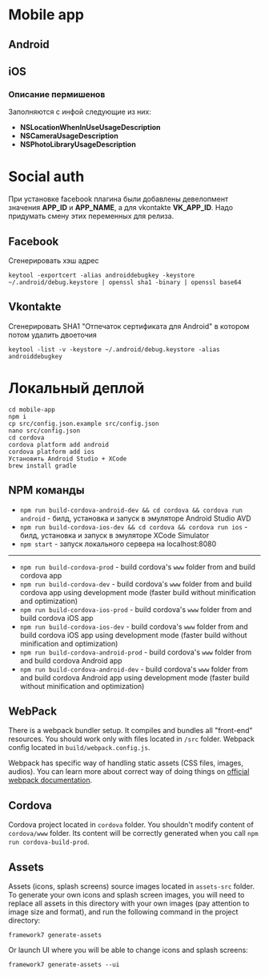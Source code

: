 # Mobile app

## Android

## iOS
### Описание пермишенов

Заполняются с инфой следующие из них:

- **NSLocationWhenInUseUsageDescription**
- **NSCameraUsageDescription**
- **NSPhotoLibraryUsageDescription**

# Social auth
При установке facebook плагина были добавлены девелопмент значения **APP_ID** и **APP_NAME**, а для vkontakte **VK_APP_ID**. Надо придумать смену этих переменных для релиза.

## Facebook

Сгенерировать хэш адрес
```
keytool -exportcert -alias androiddebugkey -keystore ~/.android/debug.keystore | openssl sha1 -binary | openssl base64
```

## Vkontakte

Сгенерировать SHA1 "Отпечаток сертификата для Android" в котором потом удалить двоеточия
```
keytool -list -v -keystore ~/.android/debug.keystore -alias androiddebugkey
```

# Локальный деплой

```
cd mobile-app
npm i
cp src/config.json.example src/config.json
nano src/config.json
cd cordova
cordova platform add android
cordova platform add ios
Установить Android Studio + XCode
brew install gradle
```

## NPM команды
* `npm run build-cordova-android-dev && cd cordova && cordova run android` - билд, установка и запуск в эмуляторе Android Studio AVD
* `npm run build-cordova-ios-dev && cd cordova && cordova run ios` - билд, установка и запуск в эмуляторе XCode Simulator
* `npm start` - запуск локального сервера на localhost:8080
---
* `npm run build-cordova-prod` - build cordova's `www` folder from and build cordova app
* `npm run build-cordova-dev` - build cordova's `www` folder from and build cordova app using development mode (faster build without minification and optimization)
* `npm run build-cordova-ios-prod` - build cordova's `www` folder from and build cordova iOS app
* `npm run build-cordova-ios-dev` - build cordova's `www` folder from and build cordova iOS app using development mode (faster build without minification and optimization)
* `npm run build-cordova-android-prod` - build cordova's `www` folder from and build cordova Android app
* `npm run build-cordova-android-dev` - build cordova's `www` folder from and build cordova Android app using development mode (faster build without minification and optimization)

## WebPack

There is a webpack bundler setup. It compiles and bundles all "front-end" resources. You should work only with files located in `/src` folder. Webpack config located in `build/webpack.config.js`.

Webpack has specific way of handling static assets (CSS files, images, audios). You can learn more about correct way of doing things on [official webpack documentation](https://webpack.js.org/guides/asset-management/).
## Cordova

Cordova project located in `cordova` folder. You shouldn't modify content of `cordova/www` folder. Its content will be correctly generated when you call `npm run cordova-build-prod`.



## Assets

Assets (icons, splash screens) source images located in `assets-src` folder. To generate your own icons and splash screen images, you will need to replace all assets in this directory with your own images (pay attention to image size and format), and run the following command in the project directory:

```
framework7 generate-assets
```

Or launch UI where you will be able to change icons and splash screens:

```
framework7 generate-assets --ui
```

